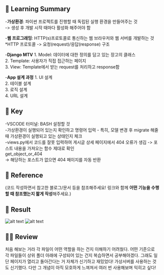 ## 📌 Learning Summary
-**가상환경**: 파이썬 프로젝트를 진행할 때 독립된 실행 환경을 만들어주는 것  
    -> 생성 후 개발 시작 때마다 활성화 해주어야 함

-**웹 프로그래밍**: HTTP(s)프로토콜로 통신하는 웹 브라우저와 웹 서버를 개발하는 것  
    *HTTP 프로토콜 -> 요청(request)/응답(response) 구조

-**Django MTV**
    1. Model: 데이터에 대한 정의를 담고 있는 장고의 클래스  
    2. Template: 사용자가 직접 접근하는 페이지  
    3. View: Template에서 받는 request를 처리하고 response함

-**App 설계 과정**
    1. UI 설계  
    2. 테이블 설계  
    3. 로직 설계  
    4. URL 설계


## 🔑 Key
-VSCODE 터미널: BASH 설정할 것  
-가상환경이 실행되어 있는지 확인하고 명령어 입력 - 특히, 모델 변경 후 migrate 해줄 때 가상환경이 실행되고 있는 상태인지 체크  
-views.py에서 코드를 잘못 입력하여 게시글 상세 페이지에서 404 오류가 생김 -> 포스트 내용을 가져오는 함수 제대로 확인  
    get_object_or_404  
-> 해당하는 포스트가 없으면 404 페이지를 자동 반환



## 📒 Reference
(코드 작성하면서 참고한 블로그/문서 등을 참조해주세요!
링크와 함께 **어떤 기능을 수행할 때 참조했는지 짧게 작성**해주세요.)


## 🔎 Result
![alt text](<스크린샷 2025-03-29 오전 2.30.52.png>)
![alt text](<스크린샷 2025-03-29 오전 3.33.21.png>)

## ✍🏻 Review
처음 해보는 거라 각 파일이 어떤 역할을 하는 건지 이해하기 어려웠다. 어떤 기준으로 각 파일들이 상위 폴더 아래에 구성되어 있는 건지 복습하면서 공부해야겠다. 그래도 일단 페이지가 열리고 돌아간다는 거 자체가 신기하고 재밌었다! 가상서버를 사용하는 것도 신기했다. 다만 그 개념이 아직 모호하게 느껴져서 여러 번 사용해보며 익히고 싶다!